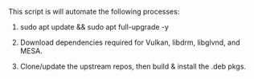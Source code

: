 This script is will automate the following processes:

1. sudo apt update && sudo apt full-upgrade -y

2. Download dependencies required for Vulkan, libdrm, libglvnd, and MESA.

3. Clone/update the upstream repos, then build & install the .deb pkgs.